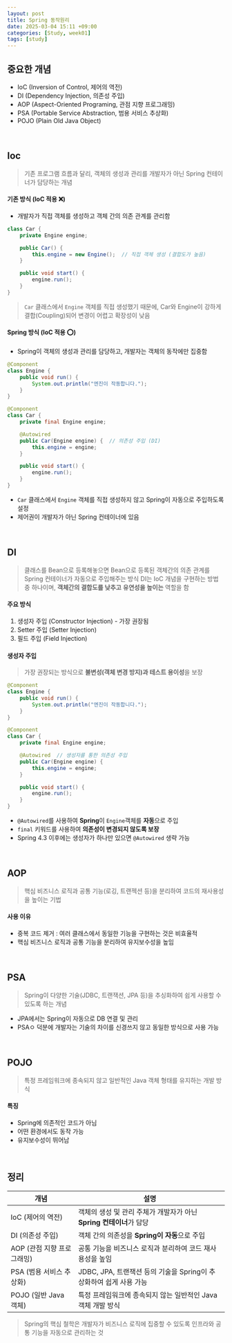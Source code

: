 ```yaml
---
layout: post
title: Spring 동작원리
date: 2025-03-04 15:11 +09:00
categories: [Study, week01]
tags: [study]     
---
```


## 중요한 개념
- IoC (Inversion of Control, 제어의 역전)
- DI (Dependency Injection, 의존성 주입)
- AOP (Aspect-Oriented Programing, 관점 지향 프로그래밍)
- PSA (Portable Service Abstraction, 범용 서비스 추상화)
- POJO (Plain Old Java Object)

<br>

## Ioc
> 기존 프로그램 흐름과 달리, 객체의 생성과 관리를 개발자가 아닌 Spring 컨테이너가 담당하는 개념

#### 기존 방식 (IoC 적용 ❌)
- 개발자가 직접 객체를 생성하고 객체 간의 의존 관계를 관리함

```java
class Car {
    private Engine engine;

    public Car() {
        this.engine = new Engine();  // 직접 객체 생성 (결합도가 높음)
    }

    public void start() {
        engine.run();
    }
}
```

> `Car` 클래스에서 `Engine` 객체를 직접 생성했기 때문에, Car와 Engine이 강하게 결합(Coupling)되어 변경이 어렵고 확장성이 낮음

#### Spring 방식 (IoC 적용 ⭕)
- Spring이 객체의 생성과 관리를 담당하고, 개발자는 객체의 동작에만 집중함

```java
@Component
class Engine {
    public void run() {
        System.out.println("엔진이 작동합니다.");
    }
}

@Component
class Car {
    private final Engine engine;

    @Autowired
    public Car(Engine engine) {  // 의존성 주입 (DI)
        this.engine = engine;
    }

    public void start() {
        engine.run();
    }
}
```

- `Car` 클래스에서 `Engine` 객체를 직접 생성하지 않고 Spring이 자동으로 주입하도록 설정
- 제어권이 개발자가 아닌 Spring 컨테이너에 있음


<br>

## DI
> 클래스를 Bean으로 등록해놓으면 Bean으로 등록된 객체간의 의존 관계를 Spring 컨테이너가 자동으로 주입해주는 방식
> DI는 IoC 개념을 구현하는 방법 중 하나이며, **객체간의 결합도를 낮추고** **유연성을 높이는** 역할을 함

#### 주요 방식
1. 생성자 주입 (Constructor Injection) - 가장 권장됨
2. Setter 주입 (Setter Injection)
3. 필드 주입 (Field Injection)

#### 생성자 주입
> 가장 권장되는 방식으로 **불변성(객체 변경 방지)과 테스트 용이성**을 보장

```java
@Component
class Engine {
    public void run() {
        System.out.println("엔진이 작동합니다.");
    }
}

@Component
class Car {
    private final Engine engine;

    @Autowired  // 생성자를 통한 의존성 주입
    public Car(Engine engine) {
        this.engine = engine;
    }

    public void start() {
        engine.run();
    }
}
```

- `@Autowired`를 사용하여 **Spring**이 `Engine`객체를 **자동**으로 주입
- `final` 키워드를 사용하여 **의존성이 변경되지 않도록 보장**
- Spring 4.3 이후에는 생성자가 하나만 있으면 `@Autowired` 생략 가능

<br>

## AOP
> 핵심 비즈니스 로직과 공통 기능(로깅, 트랜젝션 등)을 분리하여 코드의 재사용성을 높이는 기법

#### 사용 이유
- 중복 코드 제거 : 여러 클래스에서 동일한 기능을 구현하는 것은 비효율적
- 핵심 비즈니스 로직과 공통 기능을 분리하여 유지보수성을 높임

<br>

## PSA
> Spring이 다양한 기술(JDBC, 트랜잭션, JPA 등)을 추싱화하여 쉽게 사용할 수 있도록 하는 개념

- JPA에서는 Spring이 자동으로 DB 연결 및 관리
- PSAㅇ 덕분에 개발자는 기술의 차이를 신경쓰지 않고 동일한 방식으로 사용 가능

<br>

## POJO
> 특정 프레임워크에 종속되지 않고 일반적인 Java 객체 형태를 유지하는 개발 방식

#### 특징
- Spring에 의존적인 코드가 아님
- 어떤 환경에서도 동작 가능
- 유지보수성이 뛰어남


<br>

## 정리

| 개념 | 설명 |
|-|-|
| IoC (제어의 역전) | 객체의 생성 및 관리 주체가 개발자가 아닌 **Spring 컨테이너**가 담당 |
| DI (의존성 주입) | 객체 간의 의존성을 **Spring이 자동**으로 주입 |
| AOP (관점 지향 프로그래밍) | 공통 기능을 비즈니스 로직과 분리하여 코드 재사용성을 높임 |
| PSA (범용 서비스 추상화) | JDBC, JPA, 트랜잭션 등의 기술을 Spring이 추상화하여 쉽게 사용 가능 |
| POJO (일반 Java 객체) | 특정 프레임워크에 종속되지 않는 일반적인 Java 객체 개발 방식 |

> Spring의 핵심 철학은 개발자가 비즈니스 로직에 집중할 수 있도록 인프라와 공통 기능을 자동으로 관리하는 것